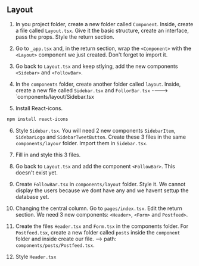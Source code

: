 ## Layout

1. In you project folder, create a new folder called `Component`. Inside, create a file called `Layout.tsx`. Give it the basic structure, create an interface, pass the props. Style the return section.

2. Go to `_app.tsx` and, in the return section, wrap the `<Component>` with the `<Layout>` component we just created. Don't forget to import it.

3. Go back to `Layout.tsx` and keep stlying, add the new components `<Sidebar>` and `<FollowBar>`.

4. In the `components` folder, create another folder called `layout`. Inside, create a new file called `Sidebar.tsx` and `FollorBar.tsx` ----> `components/layout/Sidebar.tsx

5. Install React-icons.

```sh
npm install react-icons
```

6. Style `Sidebar.tsx`. You will need 2 new components `SidebarItem`, `SidebarLogo` and `SidebarTweetButton`. Create these 3 files in the same `components/layour` folder. Import them in `Sidebar.tsx`.

7. Fill in and style this 3 files.

8. Go back to `Layout.tsx` and add the component `<FollowBar>`. This doesn't exist yet.

9. Create `FollowBar.tsx` in `components/layout` folder. Style it. We cannot display the users because we dont have any and we havent settup the database yet.

10. Changing the central column. Go to `pages/index.tsx`. Edit the return section. We need 3 new components: `<Header>`, `<Form>` and `Postfeed>`.

11. Create the files `Header.tsx` and `Form.tsx` in the components folder. For `Postfeed.tsx`, create a new folder called `posts` inside the `component` folder and inside create our file. --> path: `components/posts/Postfeed.tsx`.

12. Style `Header.tsx`
